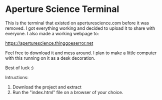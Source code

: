 # Aperture Science Terminal 

This is the terminal that existed on aperturescience.com before it was removed. I got everything working and decided to upload it to share with everyone.
I also made a working webpage to:

https://aperturescience.thinggoeserror.net

Feel free to download it and mess around. I plan to make a little computer with this running on it as a desk decoration.

Best of luck :)

Intructions:
1. Download the project and extract
2. Run the "index.html" file on a browser of your choice.


